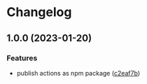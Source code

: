 # Changelog

## 1.0.0 (2023-01-20)


### Features

* publish actions as npm package ([c2eaf7b](https://github.com/actionshq/actions/commit/c2eaf7bb468f427888848d3bda711d0ccb3317b2))
